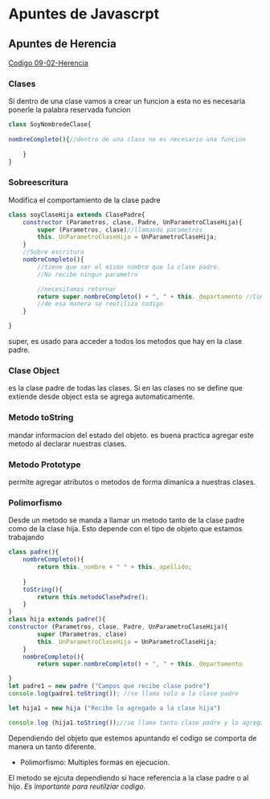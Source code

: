 # Apuntes de Javascrpt 

## Apuntes de Herencia
[Codigo 09-02-Herencia](https://github.com/inusui/JavaScriptNotas/blob/8eb5406917342646ffa4981f0e2af099b28d2bd6/09-02-Herencia.js)


### Clases
Si dentro de una clase vamos a crear un funcion a esta no es necesaria ponerle la palabra reservada funcion 
```js
class SoyNombredeClase{
    
nombreCompleto(){//dentro de una clase no es necesario una funcion 
        
    }
}
```

### Sobreescritura
Modifica el comportamiento de la clase padre

```js
class soyClaseHija extends ClasePadre{
    constructor (Parametros, clase, Padre, UnParametroClaseHija){
        super (Parametros, clase)//llamando parametros
        this._UnParametroClaseHija = UnParametroClaseHija;
    }
    //Sobre escritura
    nombreCompleto(){
        //tiene que ser el mismo nombre que la clase padre. 
        //No recibe ningun parametro

        //necesitamos retornar
        return super.nombreCompleto() + ", " + this._departamento //Con super accedemos a los metodos que hay en la clase padre
        //de esa manera se reutiliza codigo
    }

}
```
super, es usado para acceder a todos los metodos que hay en la clase padre. 

### Clase Object
es la clase padre de todas las clases. 
Si en las clases no se define que extiende desde object esta se agrega automaticamente. 

### Metodo toString 
mandar informacion del estado del objeto. 
es buena practica agregar este metodo al declarar nuestras clases. 

### Metodo Prototype
permite agregar atributos o metodos de forma dimanica a nuestras clases. 

### Polimorfismo
Desde un metodo se manda a llamar un metodo tanto de la clase padre como de la clase hija. 
Esto depende con el tipo de objeto que estamos trabajando

```js
class padre(){
    nombreCompleto(){
        return this._nombre + " " + this._apellido;
        
    }
    toString(){
        return this.metodoClasePadre();
    }
}
class hija extends padre(){
constructor (Parametros, clase, Padre, UnParametroClaseHija){
        super (Parametros, clase)
        this._UnParametroClaseHija = UnParametroClaseHija;
    }
    nombreCompleto(){
        return super.nombreCompleto() + ", " + this._departamento 

}
let padre1 = new padre ("Campos que recibe clase padre")
console.log(padre1.toString()); //se llama solo a la clase padre

let hija1 = new hija ("Recibe lo agregado a la clase hija")

console.log (hija1.toString());//se llama tanto clase padre y lo agregado en la clase hija

```
Dependiendo del objeto que estemos apuntando el codigo se comporta de manera un tanto diferente. 

* Polimorfismo: Multiples formas en ejecucion.

El metodo se ejcuta dependiendo si hace referencia a la clase padre o al hijo. 
_Es importante para reutilziar codigo._
